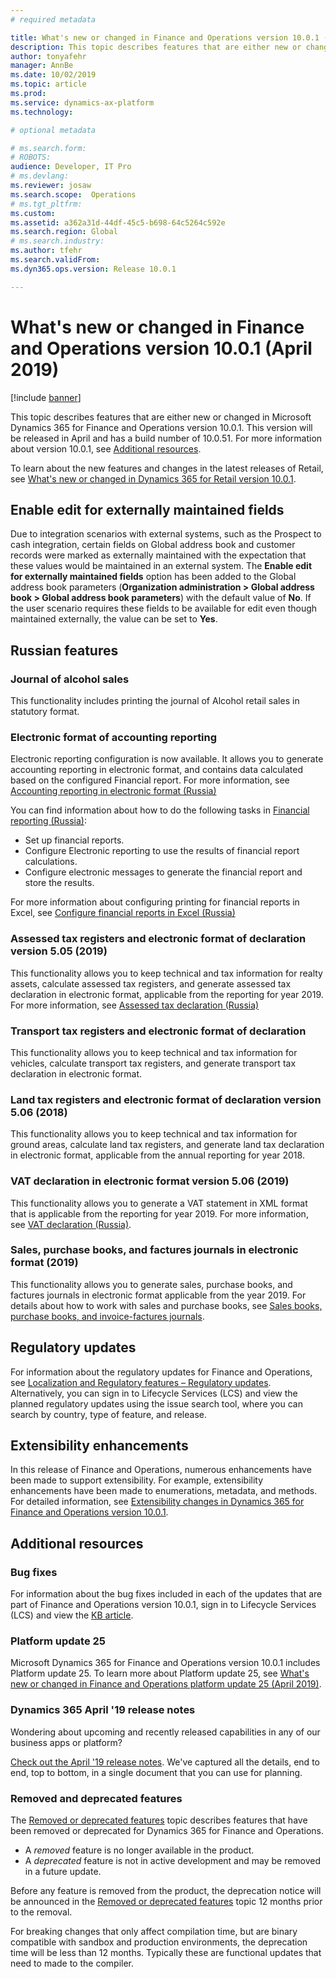 ```yaml
---
# required metadata

title: What's new or changed in Finance and Operations version 10.0.1 (April 2019)
description: This topic describes features that are either new or changed in Dynamics 365 for Finance and Operations version 10.0.1. This version will be released in April.
author: tonyafehr
manager: AnnBe
ms.date: 10/02/2019
ms.topic: article
ms.prod: 
ms.service: dynamics-ax-platform
ms.technology: 

# optional metadata

# ms.search.form: 
# ROBOTS: 
audience: Developer, IT Pro
# ms.devlang: 
ms.reviewer: josaw
ms.search.scope:  Operations
# ms.tgt_pltfrm: 
ms.custom: 
ms.assetid: a362a31d-44df-45c5-b698-64c5264c592e
ms.search.region: Global
# ms.search.industry: 
ms.author: tfehr
ms.search.validFrom:  
ms.dyn365.ops.version: Release 10.0.1

---
```

# What's new or changed in Finance and Operations version 10.0.1 (April 2019)

[!include [banner](../includes/banner.md)]


This topic describes features that are either new or changed in Microsoft Dynamics 365 for Finance and Operations version 10.0.1. This version will be released in April and has a build number of 10.0.51. For more information about version 10.0.1, see [Additional resources](whats-new-changed-10-0-1.md#additional-resources).

To learn about the new features and changes in the latest releases of Retail, see [What's new or changed in Dynamics 365 for Retail version 10.0.1](https://docs.microsoft.com/dynamics365/unified-operations/retail/get-started/whats-new-10-0-1).


## Enable edit for externally maintained fields

Due to integration scenarios with external systems, such as the Prospect to cash integration, certain fields on Global address book and customer records were marked as externally maintained with the expectation that these values would be maintained in an external system. The **Enable edit for externally maintained fields** option has been added to the Global address book parameters (**Organization administration > Global address book > Global address book parameters**) with the default value of **No**.  If the user scenario requires these fields to be available for edit even though maintained externally, the value can be set to **Yes**.

## Russian features

### Journal of alcohol sales
This functionality includes printing the journal of Alcohol retail sales in statutory format.

### Electronic format of accounting reporting
Electronic reporting configuration is now available. It allows you to generate accounting reporting in electronic format, and contains data calculated based on the configured Financial report. For more information, see [Accounting reporting in electronic format (Russia)](https://docs.microsoft.com/dynamics365/unified-operations/financials/localizations/rus-accounting-reporting)

You can find information about how to do the following tasks in [Financial reporting (Russia)](https://docs.microsoft.com/dynamics365/unified-operations/financials/localizations/rus-financial-reports):
- Set up financial reports.
- Configure Electronic reporting to use the results of financial report calculations.
- Configure electronic messages to generate the financial report and store the results.

For more information about configuring printing for financial reports in Excel, see [Configure financial reports in Excel (Russia)](https://docs.microsoft.com/dynamics365/unified-operations/financials/localizations/rus-excel-financial-report)

### Assessed tax registers and electronic format of declaration version 5.05 (2019)
This functionality allows you to keep technical and tax information for realty assets, calculate assessed tax registers, and generate assessed tax declaration in electronic format, applicable from the reporting for year 2019. For more information, see [Assessed tax declaration (Russia)](https://docs.microsoft.com/dynamics365/unified-operations/financials/localizations/rus-assessed-tax-declaration)

### Transport tax registers and electronic format of declaration
This functionality allows you to keep technical and tax information for vehicles, calculate transport tax registers, and generate transport tax declaration in electronic format.

### Land tax registers and electronic format of declaration version 5.06 (2018)
This functionality allows you to keep technical and tax information for ground areas, calculate land tax registers, and generate land tax declaration in electronic format, applicable from the annual reporting for year 2018.

### VAT declaration in electronic format version 5.06 (2019)
This functionality allows you to generate a VAT statement in XML format that is applicable from the reporting for year 2019.
For more information, see [VAT declaration (Russia)](https://docs.microsoft.com/dynamics365/unified-operations/financials/localizations/rus-VAT-declaration).

### Sales, purchase books, and factures journals in electronic format (2019)
This functionality allows you to generate sales, purchase books, and factures journals in electronic format applicable from the year 2019. For details about how to work with sales and purchase books, see [Sales books, purchase books, and invoice-factures journals](https://docs.microsoft.com/dynamics365/unified-operations/financials/localizations/rus-sales-books-purchase-books).

## Regulatory updates
For information about the regulatory updates for Finance and Operations, see [Localization and Regulatory features – Regulatory updates](../../../finance/localizations/regulatory-updates.md). Alternatively, you can sign in to Lifecycle Services (LCS) and view the planned regulatory updates using the issue search tool, where you can search by country, type of feature, and release.

## Extensibility enhancements

In this release of Finance and Operations, numerous enhancements have been made to support extensibility. For example, extensibility enhancements have been made to enumerations, metadata, and methods. For detailed information, see [Extensibility changes in Dynamics 365 for Finance and Operations version 10.0.1](../../dev-itpro/extensibility/extensibility-changes-10-1.md).

## Additional resources

### Bug fixes
For information about the bug fixes included in each of the updates that are part of Finance and Operations version 10.0.1, sign in to Lifecycle Services (LCS) and view the [KB article](https://fix.lcs.dynamics.com/Issue/Details?bugId=299640&dbType=3&qc=2da6de70aab0f4c61b0f920b3242211f5043697189d50a6e1fb1ac3d27ee5f78).

### Platform update 25
Microsoft Dynamics 365 for Finance and Operations version 10.0.1 includes Platform update 25. To learn more about Platform update 25, see [What's new or changed in Finance and Operations platform update 25 (April 2019)](whats-new-platform-25.md).

### Dynamics 365 April '19 release notes
Wondering about upcoming and recently released capabilities in any of our business apps or platform?

[Check out the April '19 release notes](https://docs.microsoft.com/business-applications-release-notes/April19/index). We've captured all the details, end to end, top to bottom, in a single document that you can use for planning.

### Removed and deprecated features
The [Removed or deprecated features](../../dev-itpro/migration-upgrade/deprecated-features.md) topic describes features that have been removed or deprecated for Dynamics 365 for Finance and Operations.

- A *removed* feature is no longer available in the product.
- A *deprecated* feature is not in active development and may be removed in a future update.

Before any feature is removed from the product, the deprecation notice will be announced in the [Removed or deprecated features](../../dev-itpro/migration-upgrade/deprecated-features.md) topic 12 months prior to the removal.

For breaking changes that only affect compilation time, but are binary compatible with sandbox and production environments, the deprecation time will be less than 12 months. Typically these are functional updates that need to made to the compiler.

